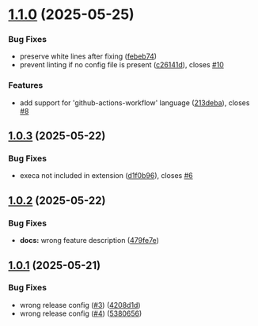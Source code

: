 # [1.1.0](https://github.com/kcmr/vsce-yamllint-fix/compare/v1.0.3...v1.1.0) (2025-05-25)


### Bug Fixes

* preserve white lines after fixing ([febeb74](https://github.com/kcmr/vsce-yamllint-fix/commit/febeb74ef8c8cb97ce660e2b9e19bfbc68e0b117))
* prevent linting if no config file is present ([c26141d](https://github.com/kcmr/vsce-yamllint-fix/commit/c26141da0b383b69e21a488bc1136ffd1f74927f)), closes [#10](https://github.com/kcmr/vsce-yamllint-fix/issues/10)


### Features

* add support for 'github-actions-workflow' language ([213deba](https://github.com/kcmr/vsce-yamllint-fix/commit/213deba6e574df3ff69f64a79c18354f2dcf1ae3)), closes [#8](https://github.com/kcmr/vsce-yamllint-fix/issues/8)

## [1.0.3](https://github.com/kcmr/vsce-yamllint-fix/compare/v1.0.2...v1.0.3) (2025-05-22)


### Bug Fixes

* execa not included in extension ([d1f0b96](https://github.com/kcmr/vsce-yamllint-fix/commit/d1f0b9653fee13f4cb9a2abb56b71e4291bd506a)), closes [#6](https://github.com/kcmr/vsce-yamllint-fix/issues/6)

## [1.0.2](https://github.com/kcmr/vsce-yamllint-fix/compare/v1.0.1...v1.0.2) (2025-05-22)


### Bug Fixes

* **docs:** wrong feature description ([479fe7e](https://github.com/kcmr/vsce-yamllint-fix/commit/479fe7ed82d0c89e53ecae905a172aebe096b9bb))

## [1.0.1](https://github.com/kcmr/vsce-yamllint-fix/compare/v1.0.0...v1.0.1) (2025-05-21)


### Bug Fixes

* wrong release config ([#3](https://github.com/kcmr/vsce-yamllint-fix/issues/3)) ([4208d1d](https://github.com/kcmr/vsce-yamllint-fix/commit/4208d1ddf63391e16c3f9cd58dea88899f971127))
* wrong release config ([#4](https://github.com/kcmr/vsce-yamllint-fix/issues/4)) ([5380656](https://github.com/kcmr/vsce-yamllint-fix/commit/5380656830754f86c44d02a1a6c21638f838cc18))
